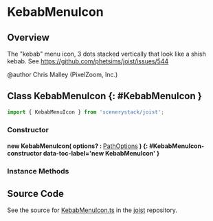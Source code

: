# KebabMenuIcon

## Overview

The "kebab" menu icon, 3 dots stacked vertically that look like a shish kebab.
See https://github.com/phetsims/joist/issues/544

@author Chris Malley (PixelZoom, Inc.)

## Class KebabMenuIcon {: #KebabMenuIcon }


```js
import { KebabMenuIcon } from 'scenerystack/joist';
```
### Constructor

#### new KebabMenuIcon( options? : <span style="font-weight: 400;">[PathOptions](../scenery/Path.md#PathOptions)</span> ) {: #KebabMenuIcon-constructor data-toc-label='new KebabMenuIcon' }

### Instance Methods





## Source Code

See the source for [KebabMenuIcon.ts](https://github.com/phetsims/joist/blob/main/js/KebabMenuIcon.ts) in the [joist](https://github.com/phetsims/joist) repository.
